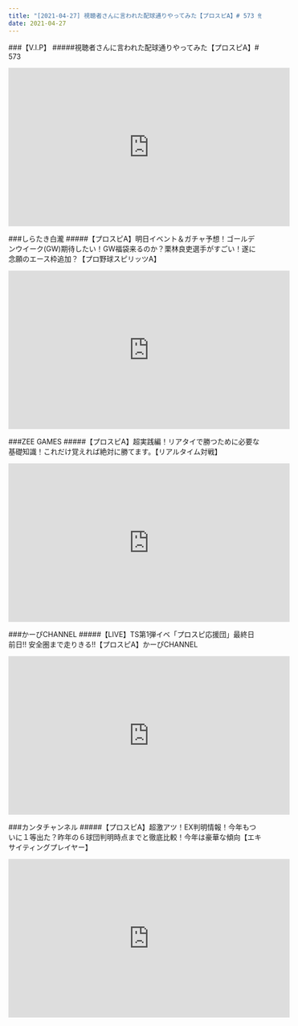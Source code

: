 ```yaml
---
title: "[2021-04-27] 視聴者さんに言われた配球通りやってみた【プロスピA】# 573 他"
date: 2021-04-27
---
```

###【V.I.P】
#####視聴者さんに言われた配球通りやってみた【プロスピA】# 573
<iframe width="560" height="315" src="https://www.youtube.com/embed/bszPUeiPNtk" frameborder="0" allow="accelerometer; autoplay; clipboard-write; encrypted-media; gyroscope; picture-in-picture" allowfullscreen></iframe>

###しらたき白瀧
#####【プロスピA】明日イベント＆ガチャ予想！ゴールデンウイーク(GW)期待したい！GW福袋来るのか？栗林良吏選手がすごい！遂に念願のエース枠追加？【プロ野球スピリッツA】
<iframe width="560" height="315" src="https://www.youtube.com/embed/KGWcMDXbP8E" frameborder="0" allow="accelerometer; autoplay; clipboard-write; encrypted-media; gyroscope; picture-in-picture" allowfullscreen></iframe>

###ZEE GAMES
#####【プロスピA】超実践編！リアタイで勝つために必要な基礎知識！これだけ覚えれば絶対に勝てます。【リアルタイム対戦】
<iframe width="560" height="315" src="https://www.youtube.com/embed/RlVuhSJYpGE" frameborder="0" allow="accelerometer; autoplay; clipboard-write; encrypted-media; gyroscope; picture-in-picture" allowfullscreen></iframe>

###かーぴCHANNEL
#####【LIVE】TS第1弾イベ「プロスピ応援団」最終日前日!! 安全圏まで走りきる!!【プロスピA】かーぴCHANNEL
<iframe width="560" height="315" src="https://www.youtube.com/embed/okW1oegxMck" frameborder="0" allow="accelerometer; autoplay; clipboard-write; encrypted-media; gyroscope; picture-in-picture" allowfullscreen></iframe>

###カンタチャンネル
#####【プロスピA】超激アツ！EX判明情報！今年もついに１等出た？昨年の６球団判明時点までと徹底比較！今年は豪華な傾向【エキサイティングプレイヤー】
<iframe width="560" height="315" src="https://www.youtube.com/embed/JP0Sp1fkAjE" frameborder="0" allow="accelerometer; autoplay; clipboard-write; encrypted-media; gyroscope; picture-in-picture" allowfullscreen></iframe>

